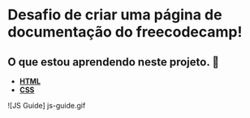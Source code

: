 ﻿# Desafio de criar uma página de documentação do freecodecamp!
 
 ## O que estou aprendendo neste projeto. 🚀
* **[HTML](https://developer.mozilla.org/pt-BR/docs/Web/HTML)**
* **[CSS](https://developer.mozilla.org/pt-BR/docs/Web/CSS)**

![JS Guide] js-guide.gif
